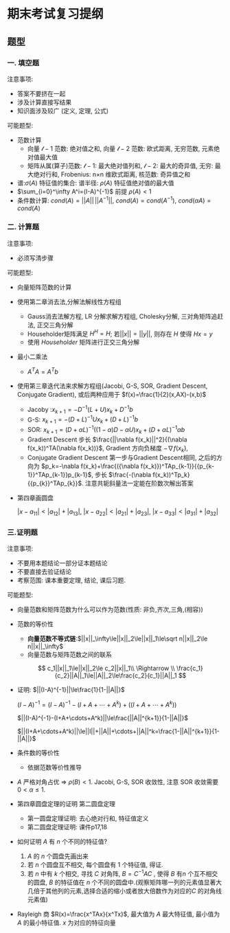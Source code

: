 # 期末考试复习提纲

## 题型

### 一. 填空题

注意事项: 

* 答案不要挤在一起
* 涉及计算直接写结果
* 知识面涉及较广 (定义, 定理, 公式)

可能题型:

* 范数计算
  * 向量 $\mathscr{l}-1$ 范数: 绝对值之和, 向量 $\mathscr{l}-2$ 范数: 欧式距离, 无穷范数, 元素绝对值最大值
  * 矩阵从属(算子)范数: $\mathscr{l}-1$: 最大绝对值列和, $\mathscr{l}-2$: 最大的奇异值, 无穷: 最大绝对行和, Frobenius: n×n 维欧式距离, 核范数: 奇异值之和 
* 谱:$\sigma(A)$ 特征值的集合: 谱半径: $\rho(A)$ 特征值绝对值的最大值
* $\sum_{i=0}^\infty A^i=(I-A)^{-1}$ 前提 $\rho(A)<1$
* 条件数计算: $cond(A)=||A||\,||A^{-1}||$, $cond(A)=cond(A^{-1})$, $cond(\alpha A)=cond(A)$

### 二. 计算题

注意事项:

* 必须写清步骤

可能题型: 

* 向量矩阵范数的计算

* 使用第二章消去法,分解法解线性方程组
  
  * Gauss消去法解方程, LR 分解求解方程组, Cholesky分解, 三对角矩阵追赶法, 正交三角分解
  * Householder矩阵满足 $H^H=H$; 若$||x||=||y||$, 则存在 $H$ 使得 $Hx=y$ 
  * 使用 $Householder$ 矩阵进行正交三角分解
  
* 最小二乘法

  * $A^TA=A^Tb$

* 使用第三章迭代法来求解方程组(Jacobi, G-S, SOR, Gradient Descent, Conjugate Gradient), 或后两种应用于 $f(x)=\frac{1}{2}(x,AX)-(x,b)$
  * Jacoby :$x_{k+1}=-D^{-1}(L+U)x_k+D^{-1} b$
  * G-S: $x_{k+1}=-(D+L)^{-1}Ux_k+(D+L)^{-1}b$
  * SOR: $x_{k+1}=(D+\alpha L)^{-1}((1-\alpha)D-\alpha U)x_{k}+(D+\alpha L)^{-1}\alpha  b$
  * Gradient Descent 步长 $\frac{||\nabla f(x_k)||^2}{(\nabla f(x_k))^TA(\nabla f(x_k))}$, Gradient 方向负梯度 $-\nabla f(x_k)$,
  * Conjugate Gradient Descent 第一步与Gradient Descent相同, 之后的方向为 $p_k=-\nabla f(x_k)+\frac{({\nabla f(x_k)})^TAp_{k-1}}{{p_{k-1}}^TAp_{k-1}}p_{k-1}$, 步长 $\frac{-(\nabla f(x_k))^Tp_k}{{p_{k}}^TAp_{k}}$. 注意共轭斜量法一定能在阶数次解出答案

* 第四章画圆盘

  $|x-a_{11}|<|a_{12}|+|a_{13}|$, $|x-a_{22}|<|a_{21}|+|a_{23}|$, $|x-a_{33}|<|a_{31}|+|a_{32}|$

### 三.证明题

注意事项:

* 不要用本题结论一部分证本题结论
* 不要直接去验证结论
* 考察范围: 课本重要定理, 结论, 课后习题.

可能题型:

* 向量范数和矩阵范数为什么可以作为范数(性质: 非负,齐次,三角,(相容))

* 范数的等价性
  
  * **向量范数不等式链**:$||x||_\infty\le||x||_2\le||x||_1\le\sqrt n||x||_2\le n||x||_\infty$
  * 向量范数与矩阵范数之间的联系
  
  $$
  c_1||x||_1\le||x||_2\le c_2||x||_1\\
  \Rightarrow
  \\
  \frac{c_1}{c_2}||A||_1\le||A||_2\le\frac{c_2}{c_1}||A||_1
  $$
  
* 证明: $||(I-A)^{-1}||\le\frac{1}{1-||A||}$

  $(I-A)^{-1}=(I-A)^{-1}-(I+A+\cdots+A^k)+((I+A+\cdots+A^k))$

  $||(I-A)^{-1}-(I+A+\cdots+A^k)||\le\frac{||A||^{k+1}}{1-||A||}$

  $||(I+A+\cdots+A^k)||\le||I||+||A||+\cdots+||A||^k=\frac{1-||A||^{k+1}}{1-||A||}$

* 条件数的等价性

  * 依据范数等价性推导

* $A$ 严格对角占优 $\Rightarrow$ $\rho(B)<1$. Jacobi, G-S, SOR 收敛性, 注意 SOR 收敛需要 $0<\alpha\le1$. 

* 第四章圆盘定理的证明 第二圆盘定理

  * 第一圆盘定理证明: 去心绝对行和, 特征值定义
  * 第二圆盘定理证明: 课件p17,18

* 如何证明 $A$ 有 $n$ 个不同的特征值?

  1. $A$ 的 $n$ 个圆盘先画出来
  2. 若 $n$ 个圆盘互不相交, 每个圆盘有 $1$ 个特征值, 得证.
  3. 若 $n$ 中有 $k$ 个相交, 寻找 $C$ 对角阵, $B=C^{-1}AC$ , 使得 $B$ 有$n$ 个互不相交的圆盘, $B$ 的特征值在 $n$ 个不同的圆盘中.(观察矩阵哪一列的元素值显著大几倍于其他列的元素,选择合适的缩小或者放大倍数作为对应的$C$ 的对角线元素值)

* Rayleigh 商 $R(x)=\frac{x^TAx}{x^Tx}$, 最大值为 $A$ 最大特征值, 最小值为 $A$ 的最小特征值. $x$ 为对应的特征向量


